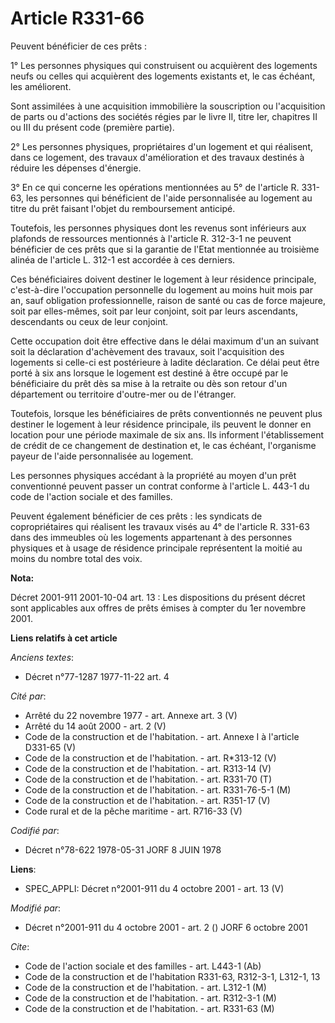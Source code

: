 # Article R331-66

Peuvent bénéficier de ces prêts :

1° Les personnes physiques qui construisent ou acquièrent des logements neufs ou celles qui acquièrent des logements
existants et, le cas échéant, les améliorent.

Sont assimilées à une acquisition immobilière la souscription ou l'acquisition de parts ou d'actions des sociétés régies par
le livre II, titre Ier, chapitres II ou III du présent code (première partie).

2° Les personnes physiques, propriétaires d'un logement et qui réalisent, dans ce logement, des travaux d'amélioration et des
travaux destinés à réduire les dépenses d'énergie.

3° En ce qui concerne les opérations mentionnées au 5° de l'article R. 331-63, les personnes qui bénéficient de l'aide
personnalisée au logement au titre du prêt faisant l'objet du remboursement anticipé.

Toutefois, les personnes physiques dont les revenus sont inférieurs aux plafonds de ressources mentionnés à l'article R.
312-3-1 ne peuvent bénéficier de ces prêts que si la garantie de l'Etat mentionnée au troisième alinéa de l'article L. 312-1
est accordée à ces derniers.

Ces bénéficiaires doivent destiner le logement à leur résidence principale, c'est-à-dire l'occupation personnelle du logement
au moins huit mois par an, sauf obligation professionnelle, raison de santé ou cas de force majeure, soit par elles-mêmes,
soit par leur conjoint, soit par leurs ascendants, descendants ou ceux de leur conjoint.

Cette occupation doit être effective dans le délai maximum d'un an suivant soit la déclaration d'achèvement des travaux, soit
l'acquisition des logements si celle-ci est postérieure à ladite déclaration. Ce délai peut être porté à six ans lorsque le
logement est destiné à être occupé par le bénéficiaire du prêt dès sa mise à la retraite ou dès son retour d'un département
ou territoire d'outre-mer ou de l'étranger.

Toutefois, lorsque les bénéficiaires de prêts conventionnés ne peuvent plus destiner le logement à leur résidence principale,
ils peuvent le donner en location pour une période maximale de six ans. Ils informent l'établissement de crédit de ce
changement de destination et, le cas échéant, l'organisme payeur de l'aide personnalisée au logement.

Les personnes physiques accédant à la propriété au moyen d'un prêt conventionné peuvent passer un contrat conforme à
l'article L. 443-1 du code de l'action sociale et des familles.

Peuvent également bénéficier de ces prêts : les syndicats de copropriétaires qui réalisent les travaux visés au 4° de
l'article R. 331-63 dans des immeubles où les logements appartenant à des personnes physiques et à usage de résidence
principale représentent la moitié au moins du nombre total des voix.

**Nota:**

Décret 2001-911 2001-10-04 art. 13 : Les dispositions du présent décret sont applicables aux offres de prêts émises à compter
du 1er novembre 2001.

**Liens relatifs à cet article**

_Anciens textes_:

  - Décret n°77-1287 1977-11-22 art. 4

_Cité par_:

  - Arrêté du 22 novembre 1977 - art. Annexe art. 3 (V)
  - Arrêté du 14 août 2000 - art. 2 (V)
  - Code de la construction et de l'habitation. - art. Annexe I à l'article D331-65 (V)
  - Code de la construction et de l'habitation. - art. R*313-12 (V)
  - Code de la construction et de l'habitation. - art. R313-14 (V)
  - Code de la construction et de l'habitation. - art. R331-70 (T)
  - Code de la construction et de l'habitation. - art. R331-76-5-1 (M)
  - Code de la construction et de l'habitation. - art. R351-17 (V)
  - Code rural et de la pêche maritime - art. R716-33 (V)

_Codifié par_:

  - Décret n°78-622 1978-05-31 JORF 8 JUIN 1978

**Liens**:

  - SPEC_APPLI: Décret n°2001-911 du 4 octobre 2001 - art. 13 (V)

_Modifié par_:

  - Décret n°2001-911 du 4 octobre 2001 - art. 2 () JORF 6 octobre 2001

_Cite_:

  - Code de l'action sociale et des familles - art. L443-1 (Ab)
  - Code de la construction et de l'habitation R331-63, R312-3-1, L312-1, 13
  - Code de la construction et de l'habitation. - art. L312-1 (M)
  - Code de la construction et de l'habitation. - art. R312-3-1 (M)
  - Code de la construction et de l'habitation. - art. R331-63 (M)
